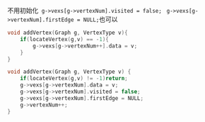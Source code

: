 不用初始化`` g->vexs[g->vertexNum].visited = false;`` `` g->vexs[g->vertexNum].firstEdge = NULL;``也可以
```cpp
void addVertex(Graph g, VertexType v){
	if(locateVertex(g,v) == -1){
		g->vexs[g->vertexNum++].data = v;
	}
}
```

```cpp
void addVertex(Graph g, VertexType v) {
    if(locateVertex(g,v) != -1)return;
    g->vexs[g->vertexNum].data = v;
    g->vexs[g->vertexNum].visited = false;
    g->vexs[g->vertexNum].firstEdge = NULL;
    g->vertexNum++;
}
```
